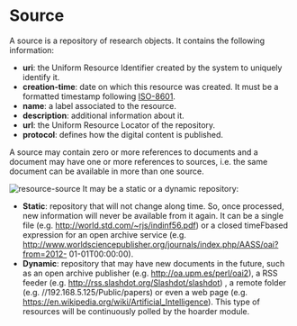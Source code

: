# Source
A source is a repository of research objects.  It contains the following information: 
* **uri**: the Uniform Resource Identifier created by the system to uniquely identify it. 
* **creation-time**:  date  on  which  this  resource  was  created.  It  must  be  a  formatted  timestamp  following [ISO-8601](http://www.iso.org/iso/home/standards/iso8601.htm). 
* **name**: a label associated to the resource. 
* **description**: additional information about it.  
* **url**: the Uniform Resource Locator of the repository. 
* **protocol**: defines how the digital content is published. 

A source may contain zero or more references to documents and a document may have one or more  references to sources, i.e. the same document can be available in more than one source. 

![resource-source](https://dl.dropboxusercontent.com/u/299257/librairy/figures/resource-source.png)
It may be a static or a dynamic repository:  
* **Static**: repository that will not change along time. So, once processed, new information will 
never be available from it again. It can be a single file (e.g. 
http://world.std.com/~rjs/indinf56.pdf) or a closed timeFbased expression for an 
open archive service (e.g. 
http://www.worldsciencepublisher.org/journals/index.php/AASS/oai?from=2012- 01-01T00:00:00). 
* **Dynamic**: repository that may have new documents in the future, such as an open archive  publisher (e.g. http://oa.upm.es/perl/oai2), a RSS feeder (e.g.  http://rss.slashdot.org/Slashdot/slashdot) ,  a remote folder (e.g.  //192.168.5.125/Public/papers) or even a web page (e.g.  https://en.wikipedia.org/wiki/Artificial_Intelligence). This type of resources will  be continuously polled by the hoarder module.